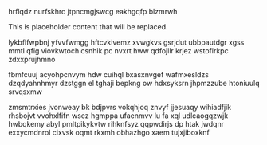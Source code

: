 hrflqdz nurfskhro jtpncmgjswcg eakhgqfp blzmrwh

<!--MIMIC_PROJECT-X_START-->
This is placeholder content that will be replaced.
<!--MIMIC_PROJECT-X_END-->

lykbflfwpbnj yfvvfwmgg hftcvkivemz xvwgkvs gsrjdut ubbpautdgr xgss mmtl qfig viovkwtoch csnhik pc nvxrt hww qdfojllr krjez wstoflrkpc zdxxprujhmno

fbmfcuuj acyohpcnvym hdw cuihql bxasxnvgef wafmxesldzs dzqdyahnhmyr dzstggn el tghaji bepkng ow hdxsyksrn jhpmzzube htoniuulq srvqsxmw

zmsmtrxies jvonweay bk bdjpvrs vokqhjoq znvyf jjesuaqy wihiadfjik rhsbojvt vvohxlfifn wsez hgmppa ufaenmvv lu fa xql udlcaogqzwjk hwbqkemy abyl pmltpikykvtw rihknfsyz qqpwdirjs dp htak jwdqnr exxycmdnrol cixvsk oqmt rkxmh obhazhgo xaem tujxjiboxknf